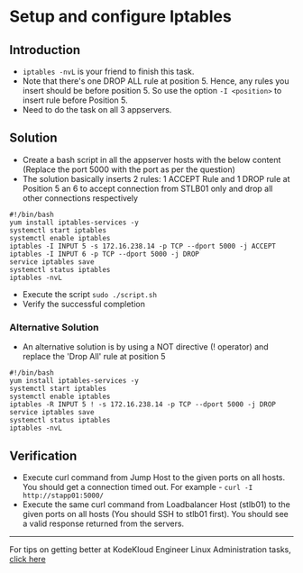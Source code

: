 # Setup and configure Iptables
## Introduction
* `iptables -nvL` is your friend to finish this task. 
* Note that there's one DROP ALL rule at position 5. Hence, any rules you insert should be before position 5. So use the option `-I <position>` to insert rule before Position 5. 
* Need to do the task on all 3 appservers. 

## Solution
* Create a bash script in all the appserver hosts with the below content (Replace the port 5000 with the port as per the question)
* The solution basically inserts 2 rules: 1 ACCEPT Rule and 1 DROP rule at Position 5 an 6 to accept connection from STLB01 only and drop all other connections respectively
```UNIX
#!/bin/bash
yum install iptables-services -y
systemctl start iptables
systemctl enable iptables
iptables -I INPUT 5 -s 172.16.238.14 -p TCP --dport 5000 -j ACCEPT
iptables -I INPUT 6 -p TCP --dport 5000 -j DROP
service iptables save
systemctl status iptables
iptables -nvL
 ```  
* Execute the script `sudo ./script.sh`
* Verify the successful completion

### Alternative Solution
* An alternative solution is by using a NOT directive (! operator) and replace the 'Drop All' rule at position 5
```UNIX
#!/bin/bash
yum install iptables-services -y
systemctl start iptables
systemctl enable iptables
iptables -R INPUT 5 ! -s 172.16.238.14 -p TCP --dport 5000 -j DROP
service iptables save
systemctl status iptables
iptables -nvL
 ``` 

## Verification
* Execute curl command from Jump Host to the given ports on all hosts. You should get a connection timed out. For example - `curl -I http://stapp01:5000/`
* Execute the same curl command from Loadbalancer Host (stlb01) to the given ports on all hosts (You should SSH to stlb01 first). You should see a valid response returned from the servers.

---
For tips on getting better at KodeKloud Engineer Linux Administration tasks, [click here](./README.md)
